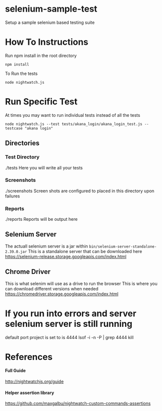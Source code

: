 # selenium-sample-test
Setup a sample selenium based testing suite


# How To Instructions

Run npm install in the root directory
```
npm install
```
To Run the tests
```
node nightwatch.js
```
# Run Specific Test
At times you may want to run individual tests instead of all the tests
```
node nightwatch.js --test tests/akana_login/akana_login_test.js --testcase "akana login"
```

## Directories

### Test Directory
./tests
Here you will write all your tests

### Screenshots
./screenshots
Screen shots are configured to placed in this directory upon failures

### Reports
./reports
Reports will be output here

## Selenium Server
The actuall selenium server is a jar within ```bin/selenium-server-standalone-2.39.0.jar```
This is a standalone server that can be downloaded here https://selenium-release.storage.googleapis.com/index.html

## Chrome Driver
This is what selenim will use as a drive to run the browser
This is where you can download different versions when needed https://chromedriver.storage.googleapis.com/index.html

# If you run into errors and server selenium server is still running
default port project is set to is 4444
lsof -i -n -P | grep 4444
kill <PID>


# References
#### Full Guide
http://nightwatchjs.org/guide

#### Helper assertion library
https://github.com/maxgalbu/nightwatch-custom-commands-assertions
